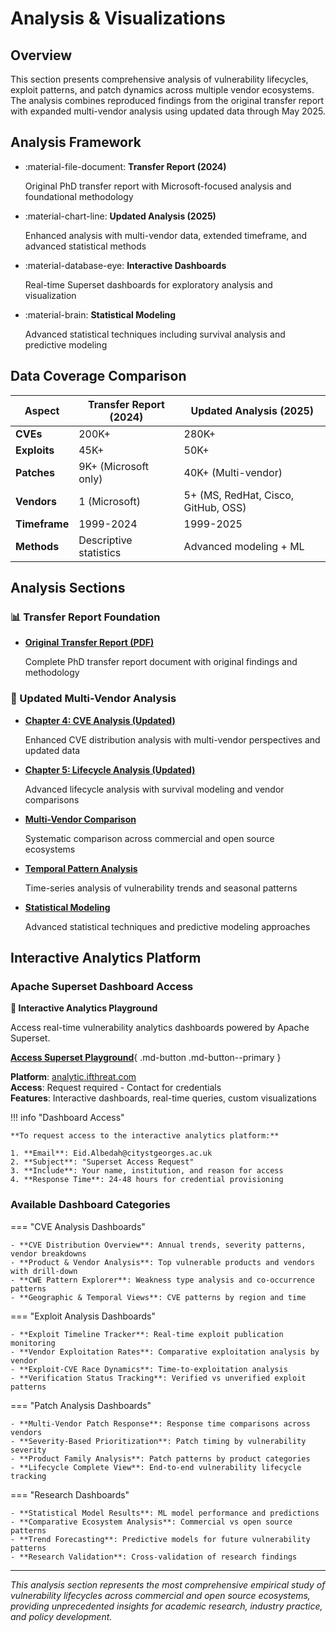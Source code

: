 # Analysis & Visualizations

## Overview

This section presents comprehensive analysis of vulnerability lifecycles, exploit patterns, and patch dynamics across multiple vendor ecosystems. The analysis combines reproduced findings from the original transfer report with expanded multi-vendor analysis using updated data through May 2025.

## Analysis Framework

<div class="grid cards" markdown>

- :material-file-document: **Transfer Report (2024)**

    Original PhD transfer report with Microsoft-focused analysis and foundational methodology

- :material-chart-line: **Updated Analysis (2025)**

    Enhanced analysis with multi-vendor data, extended timeframe, and advanced statistical methods

- :material-database-eye: **Interactive Dashboards**

    Real-time Superset dashboards for exploratory analysis and visualization

- :material-brain: **Statistical Modeling**

    Advanced statistical techniques including survival analysis and predictive modeling

</div>

## Data Coverage Comparison

| Aspect | Transfer Report (2024) | Updated Analysis (2025) |
|--------|------------------------|-------------------------|
| **CVEs** | 200K+ | 280K+ |
| **Exploits** | 45K+ | 50K+ |
| **Patches** | 9K+ (Microsoft only) | 40K+ (Multi-vendor) |
| **Vendors** | 1 (Microsoft) | 5+ (MS, RedHat, Cisco, GitHub, OSS) |
| **Timeframe** | 1999-2024 | 1999-2025 |
| **Methods** | Descriptive statistics | Advanced modeling + ML |

## Analysis Sections

### 📊 Transfer Report Foundation

<div class="grid cards" markdown>

- [**Original Transfer Report (PDF)**](transfer-report/transfer-report-pdf.md)

    Complete PhD transfer report document with original findings and methodology


</div>

### 🚀 Updated Multi-Vendor Analysis

<div class="grid cards" markdown>

- [**Chapter 4: CVE Analysis (Updated)**](current/chapter-4-enhanced.md)

    Enhanced CVE distribution analysis with multi-vendor perspectives and updated data

- [**Chapter 5: Lifecycle Analysis (Updated)**](current/chapter-5-enhanced.md)

    Advanced lifecycle analysis with survival modeling and vendor comparisons

- [**Multi-Vendor Comparison**](current/multi-vendor.md)

    Systematic comparison across commercial and open source ecosystems

- [**Temporal Pattern Analysis**](current/temporal-patterns.md)

    Time-series analysis of vulnerability trends and seasonal patterns

- [**Statistical Modeling**](current/statistical-analysis.md)

    Advanced statistical techniques and predictive modeling approaches

</div>

## Interactive Analytics Platform

### Apache Superset Dashboard Access

<div class="hero-section" markdown>

**🎯 Interactive Analytics Playground**

Access real-time vulnerability analytics dashboards powered by Apache Superset.

[**Access Superset Playground**](mailto:Eid.Albedah@citystgeorges.ac.uk?subject=Superset%20Access%20Request&body=Hello%2C%0A%0AI%20would%20like%20to%20request%20access%20to%20the%20Apache%20Superset%20analytics%20playground%20at%20analytic.ifthreat.com.%0A%0AName%3A%20%0AInstitution%2FOrganization%3A%20%0AReason%20for%20access%3A%20%0A%0AThank%20you%21){ .md-button .md-button--primary }

**Platform**: [analytic.ifthreat.com](https://analytic.ifthreat.com)  
**Access**: Request required - Contact for credentials  
**Features**: Interactive dashboards, real-time queries, custom visualizations

</div>

!!! info "Dashboard Access"
    
    **To request access to the interactive analytics platform:**
    
    1. **Email**: Eid.Albedah@citystgeorges.ac.uk
    2. **Subject**: "Superset Access Request"
    3. **Include**: Your name, institution, and reason for access
    4. **Response Time**: 24-48 hours for credential provisioning

### Available Dashboard Categories

=== "CVE Analysis Dashboards"
    
    - **CVE Distribution Overview**: Annual trends, severity patterns, vendor breakdowns
    - **Product & Vendor Analysis**: Top vulnerable products and vendors with drill-down
    - **CWE Pattern Explorer**: Weakness type analysis and co-occurrence patterns
    - **Geographic & Temporal Views**: CVE patterns by region and time

=== "Exploit Analysis Dashboards"
    
    - **Exploit Timeline Tracker**: Real-time exploit publication monitoring
    - **Vendor Exploitation Rates**: Comparative exploitation analysis by vendor
    - **Exploit-CVE Race Dynamics**: Time-to-exploitation analysis
    - **Verification Status Tracking**: Verified vs unverified exploit patterns

=== "Patch Analysis Dashboards"
    
    - **Multi-Vendor Patch Response**: Response time comparisons across vendors
    - **Severity-Based Prioritization**: Patch timing by vulnerability severity
    - **Product Family Analysis**: Patch patterns by product categories
    - **Lifecycle Complete View**: End-to-end vulnerability lifecycle tracking

=== "Research Dashboards"
    
    - **Statistical Model Results**: ML model performance and predictions
    - **Comparative Ecosystem Analysis**: Commercial vs open source patterns
    - **Trend Forecasting**: Predictive models for future vulnerability patterns
    - **Research Validation**: Cross-validation of research findings





---

*This analysis section represents the most comprehensive empirical study of vulnerability lifecycles across commercial and open source ecosystems, providing unprecedented insights for academic research, industry practice, and policy development.*
